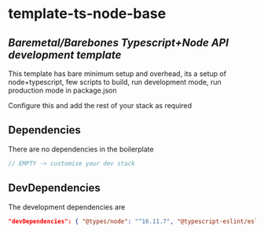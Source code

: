 # template-ts-node-base

## _Baremetal/Barebones Typescript+Node API development template_

This template has bare minimum setup and overhead, its a setup of node+typescript, few scripts to build, run development mode, run production mode in package.json

Configure this and add the rest of your stack as required

## Dependencies

There are no dependencies in the boilerplate

```js
// EMPTY -> customise your dev stack
```

## DevDependencies

The development dependencies are

```json
"devDependencies": { "@types/node": "^16.11.7", "@typescript-eslint/eslint-plugin": "^5.3.1", "@typescript-eslint/parser": "^5.3.1", "cross-env": "^7.0.3", "eslint": "^8.2.0", "eslint-config-prettier": "^8.3.0", "eslint-import-resolver-typescript": "^2.5.0", "eslint-plugin-import": "^2.25.3", "eslint-plugin-prettier": "^4.0.0", "nodemon": "^2.0.15", "prettier": "^2.4.1", "ts-node": "^10.4.0", "tsconfig-paths": "^3.11.0", "typescript": "^4.4.4" }
```
